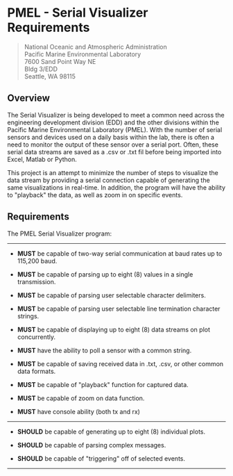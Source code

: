 # PMEL - Serial Visualizer Requirements

> National Oceanic and Atmospheric Administration <br>
> Pacific Marine Environmental Laboratory <br>
> 7600 Sand Point Way NE <br>
> Bldg 3/EDD <br>
> Seattle, WA 98115 <br>

## Overview
The Serial Visualizer is being developed to meet a common need across the
engineering development division (EDD) and the other divisions within the Pacific
Marine Environmental Laboratory (PMEL).  With the number of serial sensors and devices used on a daily basis within the lab, there is often a need to monitor
the output of these sensor over a serial port.  Often, these serial data streams
are saved as a .csv or .txt fil before being imported into Excel, Matlab or Python.

This project is an attempt to minimize the number of steps to visualize the data
stream by providing a serial connection capable of generating the same visualizations in real-time.  In addition, the program will have the ability to
"playback" the data, as well as zoom in on specific events.


## Requirements
The PMEL Serial Visualizer program:

-----

* **MUST** be capable of two-way serial communication at baud rates up to 115,200
baud.

* **MUST** be capable of parsing up to eight (8) values in a single transmission.

* **MUST** be capable of parsing user selectable character delimiters.

* **MUST** be capable of parsing user selectable line termination character
strings.

* **MUST** be capable of displaying up to eight (8) data streams on plot
concurrently.

* **MUST** have the ability to poll a sensor with a common string.

* **MUST** be capable of saving received data in .txt, .csv, or other common data formats.

* **MUST** be capable of "playback" function for captured data.

* **MUST** be capable of zoom on data function.

* **MUST** have console ability (both tx and rx)

-----

* **SHOULD** be capable of generating up to eight (8) individual plots.

* **SHOULD** be capable of parsing complex messages.

* **SHOULD** be capable of "triggering" off of selected events.


-----

